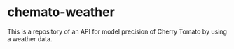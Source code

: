 # chemato-weather
This is a repository of an API for model precision of Cherry Tomato by using a weather data.
